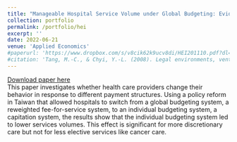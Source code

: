 ```yaml
---
title: "Manageable Hospital Service Volume under Global Budgeting: Evidence from a Policy Reform in Taiwan"
collection: portfolio
permalink: /portfolio/hei
excerpt: ''
date: 2022-06-21
venue: 'Applied Economics'
#paperurl: 'https://www.dropbox.com/s/v8cik62k9ucv8di/HEI201110.pdf?dl=0'
#citation: 'Tang, M.-C., & Chyi, Y.-L. (2008). Legal environments, venture capital, and total factor productivity growth of taiwanese industry. Contemporary Economic Policy, 26(3).'
---
```

[Download paper here](https://www.dropbox.com/s/wq9g6dz4k7n1hbv/AE.pdf?dl=0)<br/>
This paper investigates whether health care providers change their behavior in response to different payment structures. Using a policy reform in Taiwan that allowed hospitals to switch from a global budgeting system, a reweighted fee-for-service system, to an individual budgeting system, a capitation system, the results show that the individual budgeting system led to lower services volumes. This effect is significant for more discretionary care but not for less elective services like cancer care. 

